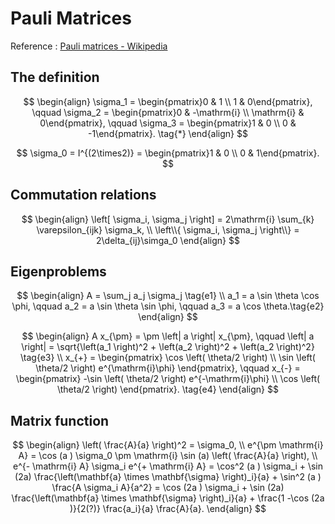 # Pauli Matrices

Reference : [Pauli matrices - Wikipedia](https://en.wikipedia.org/wiki/Pauli_matrices)

## The definition


$$
\begin{align}
\sigma_1 =
\begin{pmatrix}0 & 1 \\
1 & 0\end{pmatrix},
\qquad
\sigma_2 =
\begin{pmatrix}0 & -\mathrm{i} \\
\mathrm{i} & 0\end{pmatrix},
\qquad
\sigma_3 =
\begin{pmatrix}1 & 0 \\
0 & -1\end{pmatrix}.
\tag{*}
\end{align} 
$$

$$
\sigma_0 = I^{(2\times2)} = 
\begin{pmatrix}1 & 0 \\
0 & 1\end{pmatrix}.
$$

## Commutation relations

$$
\begin{align}
\left[ \sigma_i, \sigma_j \right] = 2\mathrm{i} \sum_{k} \varepsilon_{ijk} \sigma_k, \\
\left\\{ \sigma_i, \sigma_j \right\\} = 2\delta_{ij}\simga_0
\end{align} 
$$

## Eigenproblems

$$
\begin{align}
A =
\sum_j a_j \sigma_j \tag{e1} \\
a_1 = 
a \sin \theta \cos \phi,
\qquad
a_2 = 
a \sin \theta \sin \phi,
\qquad
a_3 = 
a \cos \theta.\tag{e2}
\end{align} 
$$

$$
\begin{align}
A x_{\pm} =
\pm \left| a \right| x_{\pm}, 
\qquad
\left| a \right| = \sqrt{\left(a_1 \right)^2 + \left(a_2 \right)^2 + \left(a_2 \right)^2} \tag{e3} \\
x_{+} =
\begin{pmatrix}
\cos \left( \theta/2 \right) \\
\sin \left( \theta/2 \right) e^{\mathrm{i}\phi}
\end{pmatrix},
\qquad
x_{-} =
\begin{pmatrix}
-\sin \left( \theta/2 \right) e^{-\mathrm{i}\phi} \\
\cos \left( \theta/2 \right)
\end{pmatrix}. \tag{e4}
\end{align} 
$$

## Matrix function
$$
\begin{align}
  \left( \frac{A}{a} \right)^2 = \sigma_0, \\
  e^{\pm \mathrm{i} A} =
  \cos (a ) \sigma_0 
  \pm
  \mathrm{i} \sin (a) \left( \frac{A}{a} \right), \\
  e^{- \mathrm{i} A} \sigma_i e^{+ \mathrm{i} A} =
  \cos^2 (a ) \sigma_i
  +
  \sin (2a) \frac{\left(\mathbf{a} \times \mathbf{\sigma} \right)_i}{a}
  +
  \sin^2 (a ) \frac{A \sigma_i A}{a^2} =
  \cos (2a ) \sigma_i
  +
  \sin (2a) \frac{\left(\mathbf{a} \times \mathbf{\sigma} \right)_i}{a}
  +
  \frac{1 -\cos (2a )}{2(?)} \frac{a_i}{a} \frac{A}{a}.
\end{align}
$$
